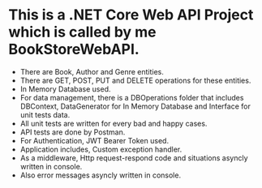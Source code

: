 # This is a .NET Core Web API Project which is called by me BookStoreWebAPI.
- There are Book, Author and Genre entities.
- There are GET, POST, PUT and DELETE operations for these entities.
- In Memory Database used.
- For data management, there is a DBOperations folder that includes DBContext, DataGenerator for In Memory Database and Interface for unit tests data.
- All unit tests are written for every bad and happy cases.
- API tests are done by Postman.
- For Authentication, JWT Bearer Token used.
- Application includes, Custom exception handler.
- As a middleware, Http request-respond code and situations asyncly written in console.
- Also error messages asyncly written in console.
